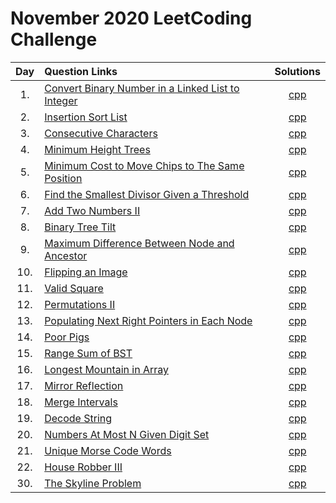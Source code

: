 # November 2020 LeetCoding Challenge

| Day | Question Links                                                                                                                                                           |                                      Solutions                                       |
| :-: | :----------------------------------------------------------------------------------------------------------------------------------------------------------------------- | :----------------------------------------------------------------------------------: |
| 1.  | [Convert Binary Number in a Linked List to Integer](https://leetcode.com/explore/featured/card/november-leetcoding-challenge/564/week-1-november-1st-november-7th/3516/) | [cpp](./01.%20Convert%20Binary%20Number%20in%20a%20Linked%20List%20to%20Integer.cpp) |
| 2.  | [Insertion Sort List](https://leetcode.com/explore/challenge/card/november-leetcoding-challenge/564/week-1-november-1st-november-7th/3517/)                              |                      [cpp](./02.%20Insertion%20Sort%20List.cpp)                      |
| 3.  | [Consecutive Characters](https://leetcode.com/explore/challenge/card/november-leetcoding-challenge/564/week-1-november-1st-november-7th/3518/)                           |                     [cpp](./03.%20Consecutive%20Characters.cpp)                      |
| 4.  | [Minimum Height Trees](https://leetcode.com/explore/challenge/card/november-leetcoding-challenge/564/week-1-november-1st-november-7th/3519/)                             |                     [cpp](./04.%20Minimum%20Height%20Trees.cpp)                      |
| 5.  | [Minimum Cost to Move Chips to The Same Position](https://leetcode.com/explore/challenge/card/november-leetcoding-challenge/564/week-1-november-1st-november-7th/3520/)  |  [cpp](./05.%20Minimum%20Cost%20to%20Move%20Chips%20to%20The%20Same%20Position.cpp)  |
| 6.  | [Find the Smallest Divisor Given a Threshold](https://leetcode.com/explore/challenge/card/november-leetcoding-challenge/564/week-1-november-1st-november-7th/3521/)      |      [cpp](./06.%20Find%20the%20Smallest%20Divisor%20Given%20a%20Threshold.cpp)      |
| 7.  | [Add Two Numbers II](https://leetcode.com/explore/challenge/card/november-leetcoding-challenge/564/week-1-november-1st-november-7th/3522/)                               |                     [cpp](./07.%20Add%20Two%20Numbers%20II.cpp)                      |
| 8.  | [Binary Tree Tilt](https://leetcode.com/explore/challenge/card/november-leetcoding-challenge/565/week-2-november-8th-november-14th/3524/)                                |                       [cpp](./08.%20Binary%20Tree%20Tilt.cpp)                        |
| 9.  | [Maximum Difference Between Node and Ancestor](https://leetcode.com/explore/challenge/card/november-leetcoding-challenge/565/week-2-november-8th-november-14th/3524/)    |      [cpp](./09.%20Maximum%20Difference%20Between%20Node%20and%20Ancestor.cpp)       |
| 10. | [Flipping an Image](https://leetcode.com/explore/challenge/card/november-leetcoding-challenge/565/week-2-november-8th-november-14th/3526/)                               |                       [cpp](./10.%20Flipping%20an%20Image.cpp)                       |
| 11. | [Valid Square](https://leetcode.com/explore/featured/card/november-leetcoding-challenge/565/week-2-november-8th-november-14th/3527/)                                     |                          [cpp](./11.%20Valid%20Square.cpp)                           |
| 12. | [Permutations II](https://leetcode.com/explore/challenge/card/november-leetcoding-challenge/565/week-2-november-8th-november-14th/3528/)                                 |                         [cpp](./12.%20Permutations%20II.cpp)                         |
| 13. | [Populating Next Right Pointers in Each Node](https://leetcode.com/explore/challenge/card/november-leetcoding-challenge/565/week-2-november-8th-november-14th/3529/)     |      [cpp](./13.%20Populating%20Next%20Right%20Pointers%20in%20Each%20Node.cpp)      |
| 14. | [Poor Pigs](https://leetcode.com/explore/challenge/card/november-leetcoding-challenge/565/week-2-november-8th-november-14th/3530/)                                       |                            [cpp](./14.%20Poor%20Pigs.cpp)                            |
| 15. | [Range Sum of BST](https://leetcode.com/explore/featured/card/november-leetcoding-challenge/566/week-3-november-15th-november-21st/3532/)                                |                      [cpp](./15.%20Range%20Sum%20of%20BST.cpp)                       |
| 16. | [Longest Mountain in Array](https://leetcode.com/explore/featured/card/november-leetcoding-challenge/566/week-3-november-15th-november-21st/3533/)                       |                  [cpp](./16.%20Longest%20Mountain%20in%20Array.cpp)                  |
| 17. | [Mirror Reflection](https://leetcode.com/explore/challenge/card/november-leetcoding-challenge/566/week-3-november-15th-november-21st/3534/)                              |                        [cpp](./17.%20Mirror%20Reflection.cpp)                        |
| 18. | [Merge Intervals](https://leetcode.com/explore/challenge/card/november-leetcoding-challenge/566/week-3-november-15th-november-21st/3535/)                                |                         [cpp](./18.%20Merge%20Intervals.cpp)                         |
| 19. | [Decode String](https://leetcode.com/explore/challenge/card/november-leetcoding-challenge/566/week-3-november-15th-november-21st/3536/)                                  |                          [cpp](./19.%20Decode%20String.cpp)                          |
| 20. | [Numbers At Most N Given Digit Set](https://leetcode.com/explore/challenge/card/november-leetcoding-challenge/566/week-3-november-15th-november-21st/3538/)              |           [cpp](./20.%20Numbers%20At%20Most%20N%20Given%20Digit%20Set.cpp)           |
| 21. | [Unique Morse Code Words](https://leetcode.com/explore/challenge/card/november-leetcoding-challenge/567/week-4-november-22nd-november-28th/3540/)                        |                   [cpp](./21.%20Unique%20Morse%20Code%20Words.cpp)                   |
| 22. | [House Robber III](https://leetcode.com/explore/featured/card/november-leetcoding-challenge/567/week-4-november-22nd-november-28th/3541/)                                |                       [cpp](./22.%20House%20Robber%20III.cpp)                        |
| 30. | [The Skyline Problem](https://leetcode.com/explore/challenge/card/november-leetcoding-challenge/568/week-5-november-29th-november-30th/3549/)                            |                      [cpp](./30.%20The%20Skyline%20Problem.cpp)                      |
